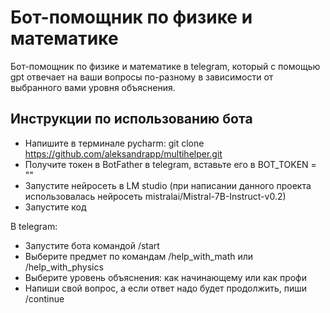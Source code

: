 # Бот-помощник по физике и математике

Бот-помощник по физике и математике в telegram, который с помощью gpt отвечает на ваши вопросы по-разному в зависимости от выбранного вами уровня объяснения.


## Инструкции по использованию бота

- Напишите в терминале pycharm: git clone https://github.com/aleksandrapp/multihelper.git
- Получите токен в BotFather в telegram, вставьте его в BOT_TOKEN = ""
- Запустите нейросеть в LM studio (при написании данного проекта использовалась нейросеть mistralai/Mistral-7B-Instruct-v0.2)
- Запустите код
  
В telegram:
- Запустите бота командой /start
- Выберите предмет по командам /help_with_math или /help_with_physics
- Выберите уровень объяснения: как начинающему или как профи
- Напиши свой вопрос, а если ответ надо будет продолжить, пиши /continue
